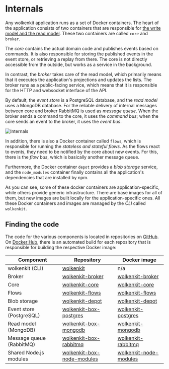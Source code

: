# Internals

Any wolkenkit application runs as a set of Docker containers. The heart of the application consists of two containers that are responsible for [the write model and the read model](../architecture/). These two containers are called `core` and `broker`.

The *core* contains the actual domain code and publishes events based on commands. It is also responsible for storing the published events in the event store, or retrieving a replay from there. The core is not directly accessible from the outside, but works as a service in the background.

In contrast, the *broker* takes care of the read model, which primarily means that it executes the application's projections and updates the lists. The broker runs as a public-facing service, which means that it is responsible for the HTTP and websocket interface of the API.

By default, the *event store* is a PostgreSQL database, and the *read model* uses a MongoDB database. For the reliable delivery of internal messages between core and broker RabbitMQ is used as *message queue*. When the broker sends a command to the core, it uses the *command bus*; when the core sends an event to the broker, it uses the *event bus*.

![Internals](/internals/internals.svg)

In addition, there is also a Docker container called `flows`, which is responsible for running the *stateless and stateful flows*. As the flows react to events, they need to be notified by the core about new events. For this, there is the *flow bus*, which is basically another message queue.

Furthermore, the Docker container `depot` provides a *blob storage* service, and the `node_modules` container finally contains all the application's dependencies that are installed by npm.

As you can see, some of these docker containers are application-specific, while others provide generic infrastructure. There are base images for all of them, but new images are built locally for the application-specific ones. All these Docker containers and images are managed by the *CLI* called `wolkenkit`.

## Finding the code

The code for the various components is located in repositories on [GitHub](https://github.com/thenativeweb). On [Docker Hub](https://hub.docker.com/r/thenativeweb/), there is an automated build for each repository that is responsible for building the respective Docker image:

| Component | Repository | Docker image |
|-|-|-|
| wolkenkit (CLI) | [wolkenkit](https://github.com/thenativeweb/wolkenkit) | n/a |
| Broker | [wolkenkit-broker](https://github.com/thenativeweb/wolkenkit-broker) | [wolkenkit-broker](https://hub.docker.com/r/thenativeweb/wolkenkit-broker/) |
| Core | [wolkenkit-core](https://github.com/thenativeweb/wolkenkit-core) | [wolkenkit-core](https://hub.docker.com/r/thenativeweb/wolkenkit-core/) |
| Flows | [wolkenkit-flows](https://github.com/thenativeweb/wolkenkit-flows) | [wolkenkit-flows](https://hub.docker.com/r/thenativeweb/wolkenkit-flows/) |
| Blob storage | [wolkenkit-depot](https://github.com/thenativeweb/wolkenkit-depot) | [wolkenkit-depot](https://hub.docker.com/r/thenativeweb/wolkenkit-depot/) |
| Event store (PostgreSQL) | [wolkenkit-box-postgres](https://github.com/thenativeweb/wolkenkit-box-postgres) | [wolkenkit-postgres](https://hub.docker.com/r/thenativeweb/wolkenkit-postgres/) |
| Read model (MongoDB) | [wolkenkit-box-mongodb](https://github.com/thenativeweb/wolkenkit-box-mongodb) | [wolkenkit-mongodb](https://hub.docker.com/r/thenativeweb/wolkenkit-mongodb/) |
| Message queue (RabbitMQ) | [wolkenkit-box-rabbitmq](https://github.com/thenativeweb/wolkenkit-box-rabbitmq) | [wolkenkit-rabbitmq](https://hub.docker.com/r/thenativeweb/wolkenkit-rabbitmq/) |
| Shared Node.js modules | [wolkenkit-box-node-modules](https://github.com/thenativeweb/wolkenkit-box-node-modules) | [wolkenkit-node-modules](https://hub.docker.com/r/thenativeweb/wolkenkit-node-modules/) |

